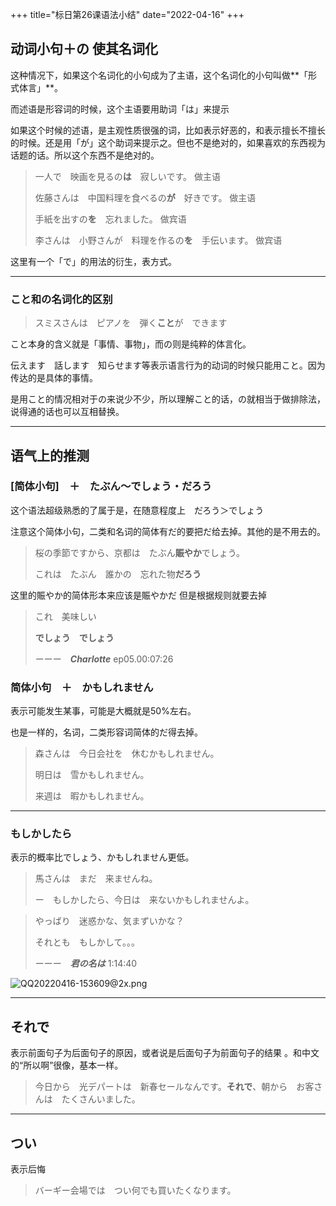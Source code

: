 +++
title="标日第26课语法小结"
date="2022-04-16"
+++


## 动词小句＋の 使其名词化

这种情况下，如果这个名词化的小句成为了主语，这个名词化的小句叫做**「形式体言」**。

而述语是形容词的时候，这个主语要用助词「は」来提示

如果这个时候的述语，是主观性质很强的词，比如表示好恶的，和表示擅长不擅长的时候。还是用「が」这个助词来提示之。但也不是绝对的，如果喜欢的东西视为话题的话。所以这个东西不是绝对的。



>一人で　映画を見るの**は**　寂しいです。								做主语
>
>佐藤さんは　中国料理を食べるの**が**　好きです。				做主语
>
>手紙を出すの**を**　忘れました。											做宾语
>
>李さんは　小野さんが　料理を作るの**を**　手伝います。	做宾语



这里有一个「で」的用法的衍生，表方式。

---

### こと和の名词化的区别

> スミスさんは　ピアノを　弾く**こと**が　できます 

こと本身的含义就是「事情、事物」，而の则是纯粹的体言化。

伝えます　話します　知らせます等表示语言行为的动词的时候只能用こと。因为传达的是具体的事情。

是用こと的情况相对于の来说少不少，所以理解こと的话，の就相当于做排除法，说得通的话也可以互相替换。

---

## 语气上的推测 

### [简体小句]　＋　たぶん〜でしょう・だろう

这个语法超级熟悉的了属于是，在随意程度上　だろう＞でしょう

注意这个简体小句，二类和名词的简体有だ的要把だ给去掉。其他的是不用去的。

> 桜の季節ですから、京都は　たぶん**賑やか**でしょう。
>
> これは　たぶん　誰かの　忘れた物**だろう**

这里的賑やか的简体形本来应该是賑やかだ 但是根据规则就要去掉

>これ　美味しい
>
>**でしょう　でしょう**
>
>ーーー　***Charlotte*** ep05.00:07:26



### 简体小句　＋　かもしれません

表示可能发生某事，可能是大概就是50%左右。

也是一样的，名词，二类形容词简体的だ得去掉。

> 森さんは　今日会社を　休むかもしれません。
>
> 明日は　雪かもしれません。
>
> 来週は　暇かもしれません。

---

### もしかしたら

表示的概率比でしょう、かもしれません更低。

> 馬さんは　まだ　来ませんね。
>
> ー　もしかしたら、今日は　来ないかもしれませんよ。



>やっばり　迷惑かな、気まずいかな？
>
>それとも　もしかして。。。
>
>ーーー　***君の名は*** 1:14:40

![QQ20220416-153609@2x.png](https://s2.loli.net/2022/04/16/6y5mZRHoD4CTGnU.png)
 

---

## それで　

表示前面句子为后面句子的原因，或者说是后面句子为前面句子的结果 。和中文的“所以啊”很像，基本一样。

> 今日から　光デパートは　新春セールなんです。**それで**、朝から　お客さんは　たくさんいました。



---

## つい

表示后悔

> バーギー会場では　つい何でも買いたくなります。

